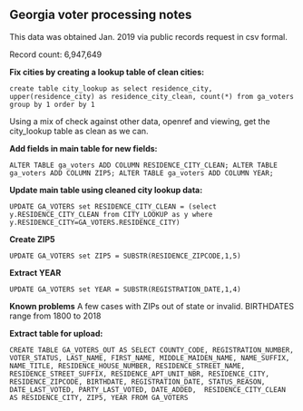 ## Georgia voter processing notes

This data was obtained Jan. 2019 via public records request in csv formal.

Record count: 6,947,649

**Fix cities by creating a lookup table of clean cities:**

`create table city_lookup as
select residence_city, upper(residence_city) as residence_city_clean, count(*)
from ga_voters
group by 1
order by 1`

Using a mix of check against other data, openref and viewing, get the city_lookup table as clean as we can.

**Add fields in main table for new fields:**

`ALTER TABLE ga_voters ADD COLUMN RESIDENCE_CITY_CLEAN;
ALTER TABLE ga_voters ADD COLUMN ZIP5;
ALTER TABLE ga_voters ADD COLUMN YEAR;`

**Update main table using cleaned city lookup data:**

`UPDATE GA_VOTERS
set RESIDENCE_CITY_CLEAN = (select y.RESIDENCE_CITY_CLEAN from CITY_LOOKUP as y where y.RESIDENCE_CITY=GA_VOTERS.RESIDENCE_CITY)`

**Create ZIP5**

`UPDATE GA_VOTERS
set ZIP5 = SUBSTR(RESIDENCE_ZIPCODE,1,5)`

**Extract YEAR**

`UPDATE GA_VOTERS
set YEAR = SUBSTR(REGISTRATION_DATE,1,4)`

**Known problems**
A few cases with ZIPs out of state or invalid.
BIRTHDATES range from 1800 to 2018

**Extract table for upload:**

`CREATE TABLE GA_VOTERS_OUT AS
SELECT COUNTY_CODE, REGISTRATION_NUMBER, VOTER_STATUS, LAST_NAME,
FIRST_NAME, MIDDLE_MAIDEN_NAME, NAME_SUFFIX, NAME_TITLE,
RESIDENCE_HOUSE_NUMBER, RESIDENCE_STREET_NAME, RESIDENCE_STREET_SUFFIX,
RESIDENCE_APT_UNIT_NBR, RESIDENCE_CITY, RESIDENCE_ZIPCODE, BIRTHDATE,
REGISTRATION_DATE, STATUS_REASON, DATE_LAST_VOTED, PARTY_LAST_VOTED,
DATE_ADDED,  RESIDENCE_CITY_CLEAN AS RESIDENCE_CITY, ZIP5, YEAR
FROM GA_VOTERS`
